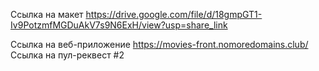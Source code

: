 Ссылка на макет https://drive.google.com/file/d/18gmpGT1-Iv9PotzmfMGDuAkV7s9N6ExH/view?usp=share_link

Ссылка на веб-приложение https://movies-front.nomoredomains.club/
Ссылка на пул-реквест #2
